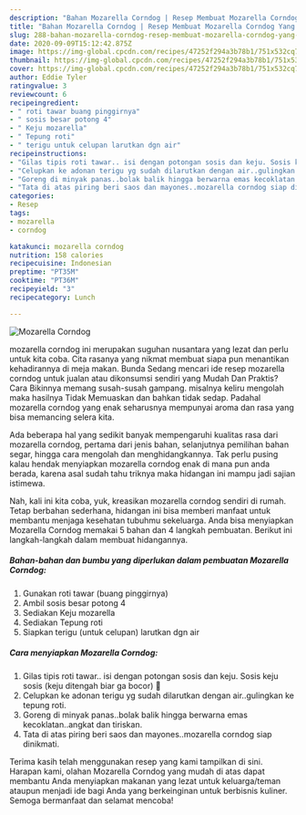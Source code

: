 ```yaml
---
description: "Bahan Mozarella Corndog | Resep Membuat Mozarella Corndog Yang Bikin Ngiler"
title: "Bahan Mozarella Corndog | Resep Membuat Mozarella Corndog Yang Bikin Ngiler"
slug: 288-bahan-mozarella-corndog-resep-membuat-mozarella-corndog-yang-bikin-ngiler
date: 2020-09-09T15:12:42.875Z
image: https://img-global.cpcdn.com/recipes/47252f294a3b78b1/751x532cq70/mozarella-corndog-foto-resep-utama.jpg
thumbnail: https://img-global.cpcdn.com/recipes/47252f294a3b78b1/751x532cq70/mozarella-corndog-foto-resep-utama.jpg
cover: https://img-global.cpcdn.com/recipes/47252f294a3b78b1/751x532cq70/mozarella-corndog-foto-resep-utama.jpg
author: Eddie Tyler
ratingvalue: 3
reviewcount: 6
recipeingredient:
- " roti tawar buang pinggirnya"
- " sosis besar potong 4"
- " Keju mozarella"
- " Tepung roti"
- " terigu untuk celupan larutkan dgn air"
recipeinstructions:
- "Gilas tipis roti tawar.. isi dengan potongan sosis dan keju. Sosis keju sosis (keju ditengah biar ga bocor) 🤗"
- "Celupkan ke adonan terigu yg sudah dilarutkan dengan air..gulingkan ke tepung roti."
- "Goreng di minyak panas..bolak balik hingga berwarna emas kecoklatan..angkat dan tiriskan."
- "Tata di atas piring beri saos dan mayones..mozarella corndog siap dinikmati."
categories:
- Resep
tags:
- mozarella
- corndog

katakunci: mozarella corndog 
nutrition: 158 calories
recipecuisine: Indonesian
preptime: "PT35M"
cooktime: "PT36M"
recipeyield: "3"
recipecategory: Lunch

---
```



![Mozarella Corndog](https://img-global.cpcdn.com/recipes/47252f294a3b78b1/751x532cq70/mozarella-corndog-foto-resep-utama.jpg)


mozarella corndog ini merupakan suguhan nusantara yang lezat dan perlu untuk kita coba. Cita rasanya yang nikmat membuat siapa pun menantikan kehadirannya di meja makan.
Bunda Sedang mencari ide resep mozarella corndog untuk jualan atau dikonsumsi sendiri yang Mudah Dan Praktis? Cara Bikinnya memang susah-susah gampang. misalnya keliru mengolah maka hasilnya Tidak Memuaskan dan bahkan tidak sedap. Padahal mozarella corndog yang enak seharusnya mempunyai aroma dan rasa yang bisa memancing selera kita.

Ada beberapa hal yang sedikit banyak mempengaruhi kualitas rasa dari mozarella corndog, pertama dari jenis bahan, selanjutnya pemilihan bahan segar, hingga cara mengolah dan menghidangkannya. Tak perlu pusing kalau hendak menyiapkan mozarella corndog enak di mana pun anda berada, karena asal sudah tahu triknya maka hidangan ini mampu jadi sajian istimewa.




Nah, kali ini kita coba, yuk, kreasikan mozarella corndog sendiri di rumah. Tetap berbahan sederhana, hidangan ini bisa memberi manfaat untuk membantu menjaga kesehatan tubuhmu sekeluarga. Anda bisa menyiapkan Mozarella Corndog memakai 5 bahan dan 4 langkah pembuatan. Berikut ini langkah-langkah dalam membuat hidangannya.

<!--inarticleads1-->

##### Bahan-bahan dan bumbu yang diperlukan dalam pembuatan Mozarella Corndog:

1. Gunakan  roti tawar (buang pinggirnya)
1. Ambil  sosis besar potong 4
1. Sediakan  Keju mozarella
1. Sediakan  Tepung roti
1. Siapkan  terigu (untuk celupan) larutkan dgn air




<!--inarticleads2-->

##### Cara menyiapkan Mozarella Corndog:

1. Gilas tipis roti tawar.. isi dengan potongan sosis dan keju. Sosis keju sosis (keju ditengah biar ga bocor) 🤗
1. Celupkan ke adonan terigu yg sudah dilarutkan dengan air..gulingkan ke tepung roti.
1. Goreng di minyak panas..bolak balik hingga berwarna emas kecoklatan..angkat dan tiriskan.
1. Tata di atas piring beri saos dan mayones..mozarella corndog siap dinikmati.




Terima kasih telah menggunakan resep yang kami tampilkan di sini. Harapan kami, olahan Mozarella Corndog yang mudah di atas dapat membantu Anda menyiapkan makanan yang lezat untuk keluarga/teman ataupun menjadi ide bagi Anda yang berkeinginan untuk berbisnis kuliner. Semoga bermanfaat dan selamat mencoba!
